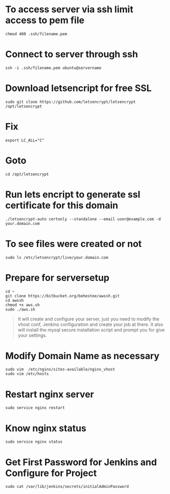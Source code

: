 # To access server via ssh limit access to pem file
```shell
chmod 400 .ssh/filename.pem 
```

# Connect to server through ssh
```shell
ssh -i .ssh/filename.pem ubuntu@servername
```

# Download letsencript for free SSL
```shell
sudo git clone https://github.com/letsencrypt/letsencrypt /opt/letsencrypt
```

# Fix
```shell
export LC_ALL="C"
```


# Goto 
```shell
cd /opt/letsencrypt
```

# Run lets encript to generate ssl certificate for this domain
```shell
./letsencrypt-auto certonly --standalone --email user@example.com -d your.domain.com
```

# To see files were created or not
```shell
sudo ls /etc/letsencrypt/live/your.domain.com
```

# Prepare for serversetup
```shell
cd ~
git clone https://bitbucket.org/behestee/awssh.git
cd awssh
chmod +x aws.sh
sudo ./aws.sh
```
> It will create and configure your server, just you need to modify the vhost conf, Jenkins configuration 
> and create your job at there. It also will install the mysql secure installation script and prompt you 
> for give your settings. 

# Modify Domain Name as necessary
```shell
sudo vim  /etc/nginx/sites-available/nginx_vhost
sudo vim /etc/hosts
```

# Restart nginx server

```shell
sudo service nginx restart
```

# Know nginx status

```shell
sudo service nginx status
```

# Get First Password for Jenkins and Configure for Project
```shell
sudo cat /var/lib/jenkins/secrets/initialAdminPassword
```


